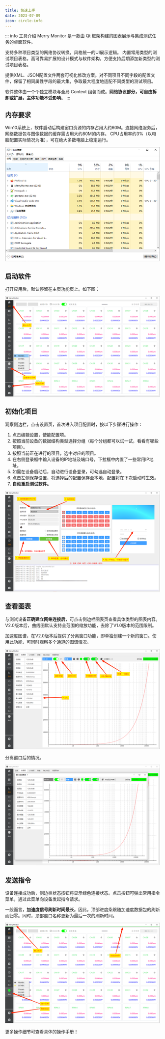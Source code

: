```yaml
---
title: 快速上手
date: 2023-07-09
icon: circle-info
---
```


::: info 工具介绍
Merry Monitor 是一款由 Qt 框架构建的图表展示与集成测试任务的桌面软件。

支持多种项目类型的网络协议转换，风格统一的UI展示逻辑。
内置常用类型的测试项目表格，高可靠易扩展的设计模式与软件架构，方便支持后期添加新类型的测试项目表格。

提供XML、JSON配置文件两套可视化修改方案。对不同项目不同字段的配置文件，保留了相同属性字段的最大集，争取最大程度地适配不同类型的测试项目。

软件整体由一个个独立模块与全局 Context 组装而成。**网络协议部分，可自由拆卸或扩展，主体功能不受影响**。
:::

## 内存要求

Win10系统上，软件启动后构建窗口资源的内存占用大约60M。连接网络服务后，网络数据包与图像数据的缓存需占用大约80M的内存。
CPU占用率约3%（以电脑配置实际情况为准），可在绝大多数电脑上稳定运行。

![](./assets/cpu.png)

## 启动软件

打开应用后，默认停留在主页功能页上。如下图：

![](./assets/main.png)

## 初始化项目

观察侧边栏，点击设置页，首次进入项目配置时，按以下步骤进行操作：

1. 点击编辑设置，使能配置项。
2. 按照当前设备的数据结构类型选择分组（每个分组都可以试一试，看看有哪些项目）。
2. 按照当前正在进行的项目，选中对应的项目。
3. 在右侧登录框中输入设备的IP地址及端口号，下拉框中内置了一些常用IP地址。
4. 如需在设备启动后，自动进行设备登录，可勾选自动登录。
5. 点击左侧保存设置，将选择后的配置保存至本地，配置将在下次启动时生效。
6. **自动重启测试软件。**

![](./assets/setting.png)

## 查看图表

与测试设备**正确建立网络连接后**，可点击侧边栏图表页查看具体类型的图表内容。
V2.0版本后，曲线图默认支持全范围的缩放功能，去除了V1.0版本的范围限制。

加速度图谱，在V2.0版本后提供了分离窗口功能，即单独创建一个新的窗口。使用此功能，可同时观察多个通道的图谱情况。

![](./assets/acc.png)

分离窗口后的情况。

![](./assets/detach.png)


## 发送指令

设备连接成功后，侧边栏状态按钮将显示绿色连接状态。点击按钮可弹出常用指令菜单，通过此菜单向设备发起指令请求。

一般而言，**加速度信号刷新时间最长**。因此，顶部进度条跟随加速度数据包的刷新而归零。同时，顶部窗口名称更新为最后一次的刷新时间。

![](./assets/command.png)

更多操作细节可查看具体的操作手册！
